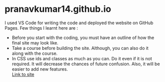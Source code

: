 # pranavkumar14.github.io

I used VS Code for writing the code and deployed the website on GitHub Pages.
Few things I learnt here are :
* Before you start with the coding, you must have an outline of how the final site may look like.
* Take a course before building the site. Although, you can also do it along with the course.
* In CSS use ids and classes as much as you can. Do it even if it is not required. It will decrease the chances of future confusion. Also, it will be easier to add new features.  
[Link to site](https://pranavkumar14.github.io)